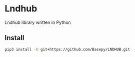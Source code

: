 # Lndhub
Lndhub library written in Python

## Install

```bash
pip3 install -U git+https://github.com/Basepy/LNDHUB.git

```
